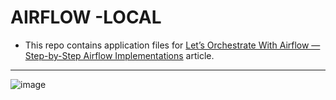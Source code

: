 # AIRFLOW -LOCAL

- This repo contains application files for [Let’s Orchestrate With Airflow — Step-by-Step Airflow Implementations](https://medium.com/towards-artificial-intelligence/lets-orchestrate-with-airflow-step-by-step-airflow-implementations-8100d8fe58b0) article.
---------------------------------------------------------------------------------------------------------------------


![image](https://user-images.githubusercontent.com/51021282/194310346-48a21492-453e-4ec3-968a-a5b0d9424691.png)
